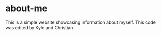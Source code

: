 # about-me
This is a simple website showcasing information about myself.
This code was edited by Kyle and Christian
